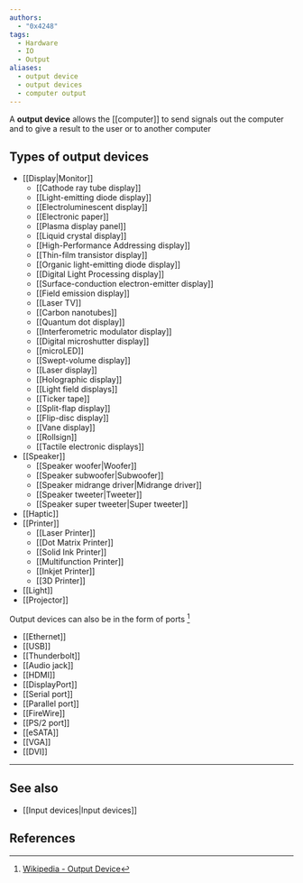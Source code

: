 ```yaml
---
authors:
  - "0x4248"
tags:
  - Hardware
  - IO
  - Output
aliases:
  - output device
  - output devices
  - computer output
---
```

A **output device** allows the [[computer]] to send signals out the computer and to give a result to the user or to another computer
## Types of output devices
- [[Display|Monitor]]
	- [[Cathode ray tube display]]
	- [[Light-emitting diode display]]
	- [[Electroluminescent display]]
	- [[Electronic paper]]
	- [[Plasma display panel]]
	- [[Liquid crystal display]]
	- [[High-Performance Addressing display]]
	- [[Thin-film transistor display]]
	- [[Organic light-emitting diode display]]
	- [[Digital Light Processing display]]
	- [[Surface-conduction electron-emitter display]]
	- [[Field emission display]]
	- [[Laser TV]]
	- [[Carbon nanotubes]]
	- [[Quantum dot display]]
	- [[Interferometric modulator display]]
	- [[Digital microshutter display]]
	- [[microLED]]
	- [[Swept-volume display]]
	- [[Laser display]]
	- [[Holographic display]]
	- [[Light field displays]]
	- [[Ticker tape]]
	- [[Split-flap display]]
	- [[Flip-disc display]]
	- [[Vane display]]
	- [[Rollsign]]
	- [[Tactile electronic displays]]
- [[Speaker]]
	- [[Speaker woofer|Woofer]]
	- [[Speaker subwoofer|Subwoofer]]
	- [[Speaker midrange driver|Midrange driver]]
	- [[Speaker tweeter|Tweeter]]
	- [[Speaker super tweeter|Super tweeter]]
- [[Haptic]]
- [[Printer]]
	- [[Laser Printer]]
	- [[Dot Matrix Printer]]
	- [[Solid Ink Printer]]
	- [[Multifunction Printer]]
	- [[Inkjet Printer]]
	- [[3D Printer]]
- [[Light]]
- [[Projector]]

Output devices can also be in the form of ports [^1]
- [[Ethernet]]
- [[USB]]
- [[Thunderbolt]]
- [[Audio jack]]
- [[HDMI]]
- [[DisplayPort]]
- [[Serial port]]
- [[Parallel port]]
- [[FireWire]]
- [[PS/2 port]]
- [[eSATA]]
- [[VGA]]
- [[DVI]]
---
## See also
- [[Input devices|Input devices]]
## References
[^1]: [Wikipedia - Output Device](https://en.wikipedia.org/wiki/Output_device)
